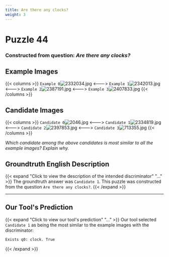 ```yaml
---
title: Are there any clocks?
weight: 3
---
```


# Puzzle 44
### Constructed from question: _Are there any clocks?_


## Example Images
{{< columns >}}
`Example 0`![2332034.jpg](/gqa_images/2332034.jpg)
<--->
`Example 1`![2342013.jpg](/gqa_images/2342013.jpg)
<--->
`Example 2`![2387191.jpg](/gqa_images/2387191.jpg)
<--->
`Example 3`![2407833.jpg](/gqa_images/2407833.jpg)
{{< /columns >}}

## Candidate Images
{{< columns >}}
`Candidate 0`![2046.jpg](/gqa_images/2046.jpg)
<--->
`Candidate 1`![2334819.jpg](/gqa_images/2334819.jpg)
<--->
`Candidate 2`![2397853.jpg](/gqa_images/2397853.jpg)
<--->
`Candidate 3`![713355.jpg](/gqa_images/713355.jpg)
{{< /columns >}}

*Which candidate among the above candidates is most similar to all the example images? Explain why.*

## Groundtruth English Description

{{< expand "Click to view the description of the intended discriminator" "..." >}}
The groundtruth answer was `Candidate 1`. This puzzle was constructed from the question `Are there any clocks?`.
{{< /expand >}}

---

## Our Tool's Prediction

{{< expand "Click to view our tool's prediction" "..." >}}
Our tool selected `Candidate 1` as being the most similar to the example images with the discriminator:
```plaintext
Exists q0: clock. True
```
{{< /expand >}}
